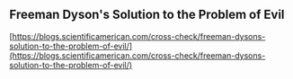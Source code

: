 ## Freeman Dyson's Solution to the Problem of Evil
  
  [https://blogs.scientificamerican.com/cross-check/freeman-dysons-solution-to-the-problem-of-evil/](https://blogs.scientificamerican.com/cross-check/freeman-dysons-solution-to-the-problem-of-evil/)